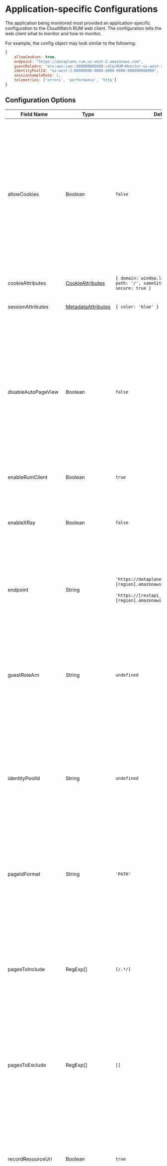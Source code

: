 # Application-specific Configurations

The application being monitored must provided an application-specific
configuration to the CloudWatch RUM web client. The configuration tells the web
client what to monitor and how to monitor.

For example, the config object may look similar to the following:
```javascript
{
    allowCookies: true,
    endpoint: "https://dataplane.rum.us-west-2.amazonaws.com",
    guestRoleArn: "arn:aws:iam::000000000000:role/RUM-Monitor-us-west-2-000000000000-00xx-Unauth",
    identityPoolId: "us-west-2:00000000-0000-0000-0000-000000000000",
    sessionSampleRate: 1,
    telemetries: ['errors', 'performance', 'http']
}
```

## Configuration Options

| Field Name | Type | Default | Description |
| --- | --- | --- | --- |
| allowCookies | Boolean | `false` | Enable the web client to set and read two cookies: a session cookie named `cwr_s` and a user cookie named `cwr_u`.<br/><br/>`cwr_s` stores session data including an anonymous session ID (uuid v4) created by the web client. This allows CloudWatch RUM to compute sessionized metrics like errors per session.<br/><br/>`cwr_u` stores an anonymous user ID (uuid v4) created by the web client. This allows CloudWatch RUM to count return visitors.<br/><br/>`true`: the web client will use cookies<br/>`false`: the web client will not use cookies. |
| cookieAttributes | [CookieAttributes](#cookieattributes) | `{ domain: window.location.hostname, path: '/', sameSite: 'Strict', secure: true } ` | Cookie attributes are applied to all cookies stored by the web client, including `cwr_s` and `cwr_u`. |
| sessionAttributes | [MetadataAttributes](#metadataattributes) | `{ color: 'blue' }` | Session attributes will be added the metadata of all events in the session.|
| disableAutoPageView | Boolean | `false` | When this field is `false`, the web client will automatically record page views.<br/><br/>By default, the web client records page views when (1) the page first loads and (2) the browser's [history API](https://developer.mozilla.org/en-US/docs/Web/API/History_API) is called. The page ID is `window.location.pathname`.<br/><br/>In some cases, the web client's instrumentation will not record the desired page ID. In this case, the web client's page view automation must be disabled using the `disableAutoPageView` configuration, and the application must be instrumented to record page views using the `recordPageView` command. |
| enableRumClient | Boolean | `true` | When this field is `true`, the web client will record and dispatch RUM events. |
| enableXRay | Boolean | `false` | When this field is `true` **and** the `http` telemetry is used, the web client will record X-Ray traces for HTTP requests.<br/><br/>See the [HTTP telemetry configuration](#http) for more information, including how to connect client-side and server-side traces. |
| endpoint | String | `'https://dataplane.rum.[region].amazonaws.com'`<br/><br/>`'https://[restapi_id].execute-api.[region].amazonaws.com/[stage_name]/'` | The URL of the CloudWatch RUM API where data will be sent.<br/><br/>You may include a path prefix like `/stage_name/` in the endpoint URL if there is a proxy between your web application and CloudWatch RUM. |
| guestRoleArn | String | `undefined` | The ARN of the AWS IAM role that will be assumed during anonymous authorization.<br/><br/>When this field is set (along with `identityPoolId`), the web client will attempt to retrieve temporary AWS credentials through Cognito using `AssumeRoleWithWebIdentity`. If this field is not set, you must forward credentials to the web client using the `setAwsCredentials` command. |
| identityPoolId | String | `undefined` | The Amazon Cognito Identity Pool ID that will be used during anonymous authorization.<br/><br/>When this field is set (along with `guestRoleArn`), the web client will attempt to retrieve temporary AWS credentials through Cognito using `AssumeRoleWithWebIdentity`. If this field is not set, you must forward credentials to the web client using the `setAwsCredentials` command. |
| pageIdFormat | String | `'PATH'` | The portion of the `window.location` that will be used as the page ID. Options include `PATH`, `HASH` and `PATH_AND_HASH`.<br/><br/>For example, consider the URL `https://amazonaws.com/home?param=true#content`<br/><br/>`PATH`: `/home`<br/>`HASH`: `#content`<br/>`PATH_AND_HASH`: `/home#content` |
| pagesToInclude | RegExp[] | `[/.*/]` | A list of regular expressions which specify the `window.location` values for which the web client will record data, unless explicitly excluded by `pagesToExclude`. Pages are matched using the `RegExp.test()` function.<br/><br/>For example, when `pagesToInclude: [ /\/home/ ]`, then data from `https://amazonaws.com/home` will be included,  and `https://amazonaws.com/` will not be included. |
| pagesToExclude | RegExp[] | `[]` | A list of regular expressions which specify the `window.location` values for which the web client will record data. Pages are matched using the `RegExp.test()` function.<br/><br/>For example, when `pagesToExclude: [ /\/home/ ]`, then data from `https://amazonaws.com/home` will be excluded,  and `https://amazonaws.com/` will not be excluded. |
| recordResourceUrl | Boolean | `true` | When this field is `false`, the web client will not record the URLs of resources downloaded by your application.<br/><br/> Some types of resources (e.g., profile images) may be referenced by URLs which contain PII. If this applies to your application, you must set this field to `false` to comply with CloudWatch RUM's shared responsibility model. |
| routeChangeComplete | Number | `100` | The interval (in milliseconds) for which when no HTTP or DOM activity has been observed, an active route change is marked as complete. Note that `routeChangeComplete` must be strictly less than `routeChangeTimeout`. |
| routeChangeTimeout | Number | `10000` | The maximum time (in milliseconds) a route change may take. If a route change does not complete before the timeout, no timing data is recorded for the route change. If your application's route changes may take longer than the default timeout (i.e., more than 10 second), you should increase the value of the timeout. |
| sessionEventLimit | Number | `200` | The maximum number of events to record during a single session. |
| sessionSampleRate | Number | `1` | The proportion of sessions that will be recorded by the web client, specified as a unit interval (a number greater than or equal to 0 and less than or equal to 1). When this field is `0`, no sessions will be recorded. When this field is `1`, all sessions will be recorded. |
| signing | Boolean | true | When this field is `true`, the web client signs [RUM data](https://docs.aws.amazon.com/cloudwatchrum/latest/APIReference/API_PutRumEvents.html) using [SigV4](https://docs.aws.amazon.com/general/latest/gr/signature-version-4.html).<br/><br/>When this field is `false`, the web client does not sign [RUM data](https://docs.aws.amazon.com/cloudwatchrum/latest/APIReference/API_PutRumEvents.html).<br/><br/>Set this field to `false` only when sending RUM data to CloudWatch RUM through an unauthenticated proxy. This field **must be `true`** when sending RUM data directly to CloudWatch RUM. |
| telemetries | [Telemetry Config Array](#telemetry-config-array) | `[]` | See [Telemetry Config Array](#telemetry-config-array) |

## CookieAttributes

| Field Name | Type | Default | Description |
| --- | --- | --- | --- |
| domain | String | `window.location.hostname` | See https://developer.mozilla.org/en-US/docs/Web/HTTP/Cookies#define_where_cookies_are_sent |
| path | String | `/` | See https://developer.mozilla.org/en-US/docs/Web/HTTP/Cookies#define_where_cookies_are_sent |
| sameSite | Boolean | `true` | See https://developer.mozilla.org/en-US/docs/Web/HTTP/Cookies#define_where_cookies_are_sent |
| secure | Boolean | `true` | See https://developer.mozilla.org/en-US/docs/Web/HTTP/Cookies#define_where_cookies_are_sent |
| unique | Boolean | `false` | When this field is `false`, the session cookie name is `cwr_s`. When this field is true `true`, the session cookie name is `cwr_s_[AppMonitor Id]`.<br/><br/>Set this field to `true` when multiple AppMonitors will monitor the same page. For example, this might be the case if one AppMonitor is used for logged-in users, and a second AppMonitor is used for guest users.  |

## MetadataAttributes
You may add up to 10 custom attributes per event. Custom attributes are
key/value pairs. Keys must be a String and contain alphanumeric characters, `_`,
or `:`. Values may be any primitive type.

The 10 attribute limit applies to the combined total of session attributes and page attributes. Any attributes that exceed this limit will be dropped. For example, 6 custom session attributes + 4 custom page attributes totals 10 custom attributes and falls within the limit. However, 6 custom attributes + 5 custom page attributes total 11 custom attributes and one of these custom attributes will be dropped.

AWS reserves the namespace prefix `aws:` for its attributes. Do not create
custom attributes with the `aws:` prefix, or they may be overwritten by future
versions of the CloudWatch RUM web client.

The RUM web client also records a set of [default
attributes](https://github.com/aws-observability/aws-rum-web/blob/main/src/event-schemas/meta-data.json).
You cannot overwrite default attributes with custom attributes.

| Field Name | Type | Default | Description |
| --- | --- | --- | --- |
| [key] | String | N/A | An attribute which will be added to the metadata of all events in the session.<br/><br/>Keys must conform to the following regex: `^(?!pageTags)(?!aws:)[a-zA-Z0-9_:]{1,128}$`.<br/><br/>Values can have up to 256 characters and must be of type `string`, `number`, or `boolean`.|

## Telemetry Config Array

You must configure the types of RUM telemetry you wish to perform on your application. Each telemetry records a different category of data. Specifically, performance (load timing), errors, HTTP requests and DOM events.

The telemetry config array is an array of telemetry configurations. A telemetry configuration is either (1) a string containing the telemetry's name, or (2) an array containing the telemetry's name in position 0 and an object containing the telemetry's configuration in position 1.

For example, the following telemetry config arrays are both valid. The one on the top uses default configurations while the one on the bottom provides partial configurations for the `'errors'` and `'http'` telemetries.
```javascript
telemetries: [ 'errors', 'performance', 'http' ]
```
```javascript
telemetries: [
    [ 'errors', { stackTraceLength: 500 } ],
    'performance',
    [ 'http', { stackTraceLength: 500, addXRayTraceIdHeader: true } ]
]
```

| Telemetry&nbsp;Name | Description |
| ----------- | ----------- |
| errors | Record JavaScript errors. By default, this telemetry will only record unhandled JavaScript errors. See [Errors](#errors). |
| http | Record HTTP requests. By default, this telemetry will only record failed requests; i.e., requests that have network failures, or whose responses contain a non-2xx status code. See [HTTP](#http) <br/><br/> This telemetry is required to enable  X-Ray tracing. |
| interaction | Record DOM events. By default, this telemetry will not record data. The telemetry must be configured to record specific DOM events. See [Interaction](#interaction) |
| performance | Record performance data including page load timing, web vitals, and resource load timing. See [Performance](#performance) |

## Errors

| Name | Type | Default | Description |
| --- | --- | --- | --- |
| stackTraceLength | Number | `200` | The number of characters to record from a JavaScript error's stack trace (if available). |
| ignore | Function | `() => false` | A function which accepts an [`ErrorEvent`](https://developer.mozilla.org/en-US/docs/Web/API/ErrorEvent) or a [`PromiseRejectionEvent`](https://developer.mozilla.org/en-US/docs/Web/API/PromiseRejectionEvent) and returns a value that coerces to true when the error should be ignored. By default, no errors are ignored. |

For example, the following telemetry config array causes the web client to ignore all errors whose message begins with "Warning:".

```javascript
telemetries: [
    [
        'errors',
        {
            stackTraceLength: 500,
            ignore: (errorEvent) => {
                return (
                    errorEvent &&
                    errorEvent.message &&
                    errorEvent.message.test(/^Warning:/)
                );
            }
        }
    ],
    'performance',
    'http'
]
```

## HTTP

| Name | Type | Default | Description |
| --- | --- | --- | --- |
| urlsToInclude | RegExp[] | `[/.*/]` | A list of HTTP request (`XMLHttpRequest` or `fetch`) URLs. These requests will be recorded, unless explicitly excluded by `urlsToExclude`. |
| urlsToExclude | RegExp[] | `[]` | A list of HTTP request (`XMLHttpRequest` or `fetch`) URLs. These requests will not be recorded. |
| stackTraceLength | Number | `200 ` | The number of characters to record from a JavaScript error's stack trace (if available). |
| recordAllRequests | boolean | `false` | By default, only HTTP failed requests (i.e., those with network errors or status codes which are not 2xx) are recorded. When this field is `true`, the http telemetry will record all requests, including those with successful 2xx status codes. <br/><br/>This field does **does not apply** to X-Ray traces, where all requests are recorded. |
| addXRayTraceIdHeader | boolean | `false` | By default, the `X-Amzn-Trace-Id` header will not be added to the HTTP request. This means that the client-side trace and server-side trace will **not be linked** in X-Ray or the ServiceLens graph.<br/><br/> When this field is `true`, the `X-Amzn-Trace-Id` header will be added to HTTP requests (`XMLHttpRequest` or `fetch`). **Adding the header is dangerous and you must test your application before setting this field to `true` in a production environment.** The header could cause CORS to fail or invalidate the request's signature if the request is signed with sigv4.

## Interaction

| Name | Type | Default | Description |
| --- | --- | --- | --- |
| enableMutationObserver | Boolean | `false` | When `false`, the web client will record events on only DOM elements that existed when the `window.load` event was fired.<br/><br/>When `true`, the web client will record events on all DOM elements, including those added to the DOM after the `window.load` event was fired. The web client does this by using a [`MutationObserver`](https://developer.mozilla.org/en-US/docs/Web/API/MutationObserver) to listen for changes to the DOM. Using this feature does not typically have a perceptible impact on application performance, but may have a small impact when (1) the plugin is listening for an unusually large number DOM events (i.e., multiple thousands), or (2) the number and size of the DOM mutations are unusually large (i.e., multiple thousands). |
| events | Array | `[]` | An array of target DOM events to record. Each DOM event is defined by an *event* and a *selector*. The event must be a [DOM event](https://www.w3schools.com/jsref/dom_obj_event.asp). The selector must be one of (1) `cssLocator`, (2) `elementId` or (3) `element`.<br/><br/>When two or more selectors are provided for a target DOM event, only one selector will be used. The selectors will be honored with the following precedence: (1) `cssLocator`, (2) `elementId` or (3) `element`. For example, if both `cssLocator` and `elementId` are provided, only the `cssLocator` selector will be used.<br/><br/>**Examples:**<br/>Record all elements identified by CSS selector `[label="label1"]`:<br/> `[{ event: 'click', cssLocator: '[label="label1"]' }]`<br/><br/>Record a single element with ID `mybutton`:<br/>`[{ event: 'click', elementId: 'mybutton' }]`<br/><br/>Record a complete clickstream<br/>`[{ event: 'click', element: document }]`. |

## Performance

| Name | Type | Default | Description |
| --- | --- | --- | --- |
| eventLimit | Number | `10` | The maximum number of resources to record load timing. <br/><br/>There may be many similar resources on a page (e.g., images) and recording all resources may add expense without adding value. The web client records all HTML files and JavaScript files, while recording a sample of stylesheets, images and fonts. Increasing the event limit increases the maximum number of sampled resources. |
